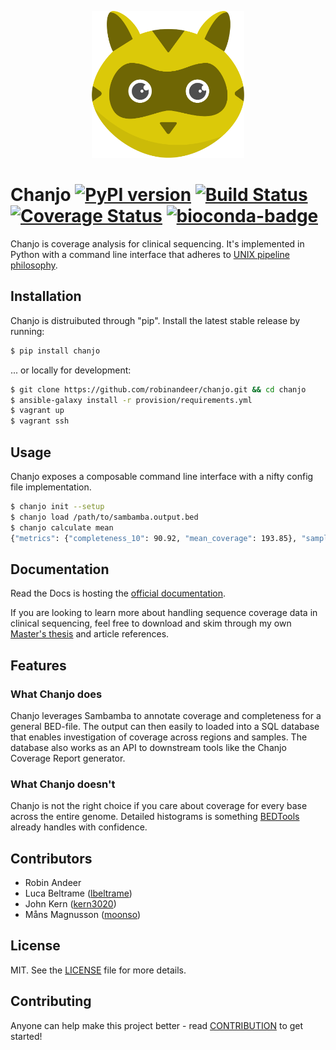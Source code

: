 <p align="center">
  <a href="http://chanjo.co">
    <img height="235"
         width="244"
         src="docs/assets/logo.png"/>
  </a>
</p>

# Chanjo [![PyPI version][fury-image]][fury-url] [![Build Status][travis-image]][travis-url] [![Coverage Status][coveralls-image]][coveralls-url] [![bioconda-badge][bioconda-img]][bioconda-url]

Chanjo is coverage analysis for clinical sequencing. It's implemented in Python with a command line interface that adheres to [UNIX pipeline philosophy][unix].

## Installation
Chanjo is distruibuted through "pip". Install the latest stable release by running:

```bash
$ pip install chanjo
```

... or locally for development:

```bash
$ git clone https://github.com/robinandeer/chanjo.git && cd chanjo
$ ansible-galaxy install -r provision/requirements.yml
$ vagrant up
$ vagrant ssh
```

## Usage
Chanjo exposes a composable command line interface with a nifty config file implementation.

```bash
$ chanjo init --setup
$ chanjo load /path/to/sambamba.output.bed
$ chanjo calculate mean
{"metrics": {"completeness_10": 90.92, "mean_coverage": 193.85}, "sample_id": "sample1"}
```

## Documentation
Read the Docs is hosting the [official documentation][docs].

If you are looking to learn more about handling sequence coverage data in clinical sequencing, feel free to download and skim through my own [Master's thesis][thesis] and article references.

## Features

### What Chanjo does
Chanjo leverages Sambamba to annotate coverage and completeness for a general BED-file. The output can then easily to loaded into a SQL database that enables investigation of coverage across regions and samples. The database also works as an API to downstream tools like the Chanjo Coverage Report generator.

### What Chanjo doesn't
Chanjo is not the right choice if you care about coverage for every base across the entire genome. Detailed histograms is something [BEDTools][bedtools] already handles with confidence.

## Contributors
- Robin Andeer
- Luca Beltrame ([lbeltrame](https://github.com/lbeltrame))
- John Kern ([kern3020](https://github.com/kern3020))
- Måns Magnusson ([moonso](https://github.com/moonso))

## License
MIT. See the [LICENSE](LICENSE) file for more details.

## Contributing
Anyone can help make this project better - read [CONTRIBUTION](CONTRIBUTION.md) to get started!


[unix]: http://en.wikipedia.org/wiki/Unix_philosophy
[docs]: http://www.chanjo.co/en/latest/
[bedtools]: http://bedtools.readthedocs.org/en/latest/
[thesis]: https://s3.amazonaws.com/tudo/chanjo/RobinAndeerMastersThesisFinal_2013.pdf
[report]: https://github.com/robinandeer/chanjo-report
[sambamba]: http://lomereiter.github.io/sambamba/

[fury-url]: http://badge.fury.io/py/chanjo
[fury-image]: https://badge.fury.io/py/chanjo.png

[travis-url]: https://travis-ci.org/robinandeer/chanjo
[travis-image]: https://img.shields.io/travis/robinandeer/chanjo.svg?style=flat-square

[coveralls-url]: https://coveralls.io/r/robinandeer/chanjo
[coveralls-image]: https://img.shields.io/coveralls/robinandeer/chanjo.svg?style=flat-square

[bioconda-url]: http://bioconda.github.io
[bioconda-img]: https://img.shields.io/badge/install%20with-bioconda-brightgreen.svg?style=flat-square
